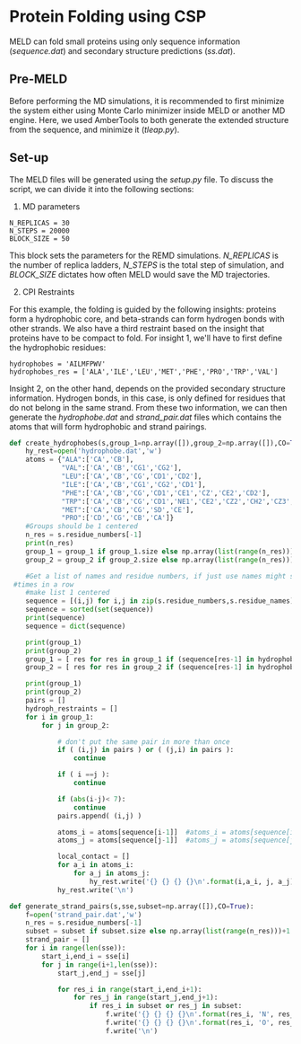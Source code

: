 # Protein Folding using CSP

MELD can fold small proteins using only sequence information (_sequence.dat_) and secondary structure predictions (_ss.dat_). 

## Pre-MELD

Before performing the MD simulations, it is recommended to first minimize the system either using Monte Carlo minimizer inside MELD or another MD engine. Here, we used AmberTools to both generate the extended structure from the sequence, and minimize it (_tleap.py_).

## Set-up

The MELD files will be generated using the _setup.py_ file. To discuss the script, we can divide it into the following sections:

1. MD parameters
```
N_REPLICAS = 30
N_STEPS = 20000
BLOCK_SIZE = 50
```
This block sets the parameters for the REMD simulations. _N_REPLICAS_ is the number of replica ladders, _N_STEPS_ is the total step of simulation, and _BLOCK_SIZE_ dictates how often MELD would save the MD trajectories.

2. CPI Restraints

For this example, the folding is guided by the following insights: proteins form a hydrophobic core, and beta-strands can form hydrogen bonds with other strands. We also have a third restraint based on the insight that proteins have to be compact to fold. For insight 1, we'll have to first define the hydrophobic residues:
```
hydrophobes = 'AILMFPWV'
hydrophobes_res = ['ALA','ILE','LEU','MET','PHE','PRO','TRP','VAL']
```
Insight 2, on the other hand, depends on the provided secondary structure information. Hydrogen bonds, in this case, is only defined for residues that do not belong in the same strand. From these two information, we can then generate the _hydrophobe.dat_ and _strand_pair.dat_ files which contains the atoms that will form hydrophobic and strand pairings.
```python
def create_hydrophobes(s,group_1=np.array([]),group_2=np.array([]),CO=True):
    hy_rest=open('hydrophobe.dat','w')
    atoms = {"ALA":['CA','CB'],
             "VAL":['CA','CB','CG1','CG2'],
             "LEU":['CA','CB','CG','CD1','CD2'],
             "ILE":['CA','CB','CG1','CG2','CD1'],
             "PHE":['CA','CB','CG','CD1','CE1','CZ','CE2','CD2'],
             "TRP":['CA','CB','CG','CD1','NE1','CE2','CZ2','CH2','CZ3','CE3','CD2'],
             "MET":['CA','CB','CG','SD','CE'],
             "PRO":['CD','CG','CB','CA']}
    #Groups should be 1 centered
    n_res = s.residue_numbers[-1]
    print(n_res)
    group_1 = group_1 if group_1.size else np.array(list(range(n_res)))+1
    group_2 = group_2 if group_2.size else np.array(list(range(n_res)))+1

    #Get a list of names and residue numbers, if just use names might skip some residues that are two
 #times in a row
    #make list 1 centered
    sequence = [(i,j) for i,j in zip(s.residue_numbers,s.residue_names)]
    sequence = sorted(set(sequence))
    print(sequence)
    sequence = dict(sequence)

    print(group_1)
    print(group_2)
    group_1 = [ res for res in group_1 if (sequence[res-1] in hydrophobes_res) ]
    group_2 = [ res for res in group_2 if (sequence[res-1] in hydrophobes_res) ]

    print(group_1)
    print(group_2)
    pairs = []
    hydroph_restraints = []
    for i in group_1:
        for j in group_2:

            # don't put the same pair in more than once
            if ( (i,j) in pairs ) or ( (j,i) in pairs ):
                continue

            if ( i ==j ):
                continue

            if (abs(i-j)< 7):
                continue
            pairs.append( (i,j) )

            atoms_i = atoms[sequence[i-1]]  #atoms_i = atoms[sequence[i]]
            atoms_j = atoms[sequence[j-1]]  #atoms_j = atoms[sequence[j]]

            local_contact = []
            for a_i in atoms_i:
                for a_j in atoms_j:
                    hy_rest.write('{} {} {} {}\n'.format(i,a_i, j, a_j))
            hy_rest.write('\n')

def generate_strand_pairs(s,sse,subset=np.array([]),CO=True):
    f=open('strand_pair.dat','w')
    n_res = s.residue_numbers[-1]
    subset = subset if subset.size else np.array(list(range(n_res)))+1
    strand_pair = []
    for i in range(len(sse)):
        start_i,end_i = sse[i]
        for j in range(i+1,len(sse)):
            start_j,end_j = sse[j]

            for res_i in range(start_i,end_i+1):
                for res_j in range(start_j,end_j+1):
                    if res_i in subset or res_j in subset:
                        f.write('{} {} {} {}\n'.format(res_i, 'N', res_j, 'O'))
                        f.write('{} {} {} {}\n'.format(res_i, 'O', res_j, 'N'))
                        f.write('\n')
```
